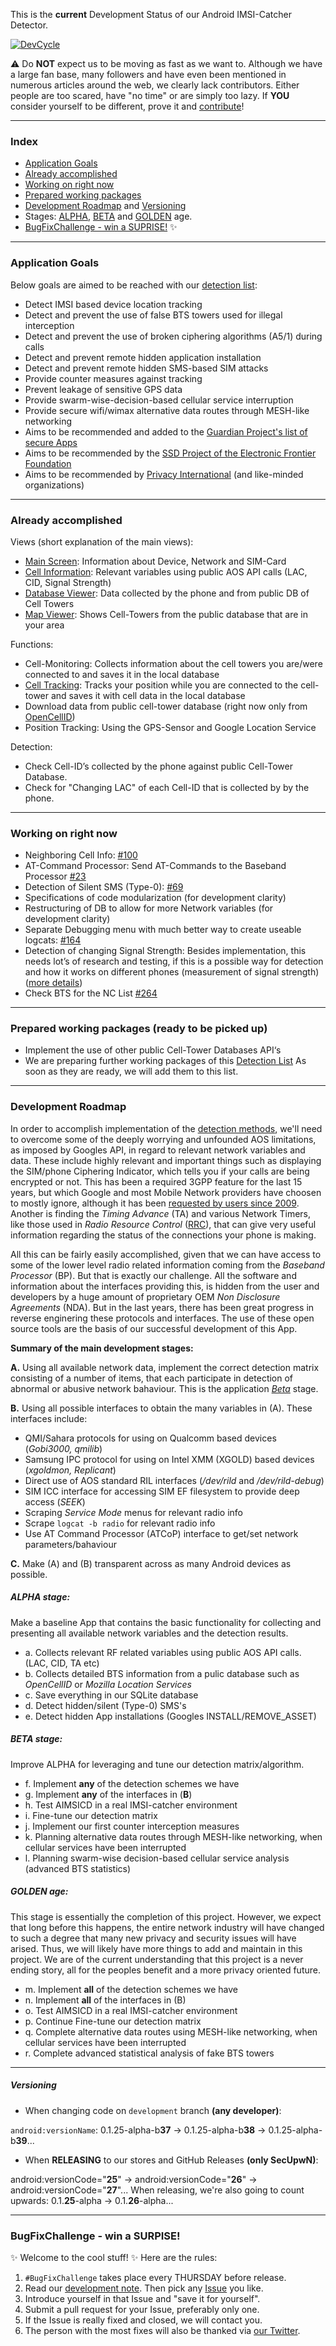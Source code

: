This is the **current** Development Status of our Android IMSI-Catcher Detector.

[![DevCycle](https://spideroak.com/share/IFEU2U2JINCA/GitHub/home/SecUpwN/SpiderOak/DOCUMENTATION/DevCycle.png)](https://github.com/SecUpwN/Android-IMSI-Catcher-Detector/wiki/Development-Status/)

:warning: Do **NOT** expect us to be moving as fast as we want to. Although we have a large fan base, many followers and have even been mentioned in numerous articles around the web, we clearly lack contributors. Either people are too scared, have "no time" or are simply too lazy. If **YOU** consider yourself to be different, prove it and [contribute](https://github.com/SecUpwN/Android-IMSI-Catcher-Detector/blob/development/CONTRIBUTING.md)!

---

### Index

* [Application Goals](https://github.com/SecUpwN/Android-IMSI-Catcher-Detector/wiki/Development-Status#application-goals)
* [Already accomplished](https://github.com/SecUpwN/Android-IMSI-Catcher-Detector/wiki/Development-Status#already-accomplished)
* [Working on right now](https://github.com/SecUpwN/Android-IMSI-Catcher-Detector/wiki/Development-Status#working-on-right-now)
* [Prepared working packages](https://github.com/SecUpwN/Android-IMSI-Catcher-Detector/wiki/Development-Status#prepared-working-packages-ready-to-be-picked-up)
* [Development Roadmap](https://github.com/SecUpwN/Android-IMSI-Catcher-Detector/wiki/Development-Status#development-roadmap) and [Versioning](https://github.com/SecUpwN/Android-IMSI-Catcher-Detector/wiki/Development-Status#versioning)
* Stages: [ALPHA](https://github.com/SecUpwN/Android-IMSI-Catcher-Detector/wiki/Development-Status#alpha-stage), [BETA](https://github.com/SecUpwN/Android-IMSI-Catcher-Detector/wiki/Development-Status#beta-stage) and [GOLDEN](https://github.com/SecUpwN/Android-IMSI-Catcher-Detector/wiki/Development-Status#golden-age) age.
* [BugFixChallenge - win a SUPRISE!](https://github.com/SecUpwN/Android-IMSI-Catcher-Detector/wiki/Development-Status#bugfixchallenge---win-a-surpise) :sparkles: 

---

### Application Goals

Below goals are aimed to be reached with our [detection list](https://github.com/SecUpwN/Android-IMSI-Catcher-Detector/issues/230):

* Detect IMSI based device location tracking
* Detect and prevent the use of false BTS towers used for illegal interception
* Detect and prevent the use of broken ciphering algorithms (A5/1) during calls
* Detect and prevent remote hidden application installation
* Detect and prevent remote hidden SMS-based SIM attacks
* Provide counter measures against tracking
* Prevent leakage of sensitive GPS data
* Provide swarm-wise-decision-based cellular service interruption
* Provide secure wifi/wimax alternative data routes through MESH-like networking
* Aims to be recommended and added to the [Guardian Project's list of secure Apps](https://guardianproject.info/apps)
* Aims to be recommended by the [SSD Project of the Electronic Frontier Foundation](https://ssd.eff.org/)
* Aims to be recommended by [Privacy International](https://www.privacyinternational.org/) (and like-minded organizations)

---

### Already accomplished
Views (short explanation of the main views):
* [Main Screen](https://github.com/SecUpwN/Android-IMSI-Catcher-Detector/wiki/Main-Screen): Information about Device, Network and SIM-Card
* [Cell Information](https://github.com/SecUpwN/Android-IMSI-Catcher-Detector/wiki/Cell-Information): Relevant variables using public AOS API calls (LAC, CID, Signal Strength)
* [Database Viewer](https://github.com/SecUpwN/Android-IMSI-Catcher-Detector/wiki/Database-Viewer): Data collected by the phone and from public DB of Cell Towers
* [Map Viewer](https://github.com/SecUpwN/Android-IMSI-Catcher-Detector/wiki/Map-Viewer): Shows Cell-Towers from the public database that are in your area

Functions:
* Cell-Monitoring: Collects information about the cell towers you are/were  connected to and saves it in the local database
* [Cell Tracking](https://github.com/SecUpwN/Android-IMSI-Catcher-Detector/wiki/Cell-Tracking): Tracks your position while you are connected to the cell-tower and saves it with cell data in the local database
* Download data from public cell-tower database (right now only from [OpenCellID](http://opencellid.org/))
* Position Tracking: Using the GPS-Sensor and Google Location Service

Detection:
* Check Cell-ID’s collected by the phone against public Cell-Tower Database.
* Check for "Changing LAC" of each Cell-ID that is collected by by the phone.  

---

### Working on right now
* Neighboring Cell Info: [#100](https://github.com/SecUpwN/Android-IMSI-Catcher-Detector/issues/100)
* AT-Command Processor:
Send AT-Commands to the Baseband Processor [#23](https://github.com/SecUpwN/Android-IMSI-Catcher-Detector/issues/23)
* Detection of Silent SMS (Type-0): [#69](https://github.com/SecUpwN/Android-IMSI-Catcher-Detector/issues/69)
* Specifications of code modularization (for development clarity)
* Restructuring of DB to allow for more Network variables (for development clarity)
* Separate Debugging menu with much better way to create useable logcats: [#164](https://github.com/SecUpwN/Android-IMSI-Catcher-Detector/issues/164)
* Detection of changing Signal Strength: Besides implementation, this needs lot’s of research and testing, if this is a possible way for detection and how it works on different phones (measurement of signal strength) ([more details](https://github.com/SecUpwN/Android-IMSI-Catcher-Detector/issues/97))
* Check BTS for the NC List [#264](https://github.com/SecUpwN/Android-IMSI-Catcher-Detector/issues/264)

---

### Prepared working packages (ready to be picked up)

* Implement the use of other public Cell-Tower Databases API‘s
* We are preparing further working packages of this [Detection List](https://github.com/SecUpwN/Android-IMSI-Catcher-Detector/issues/230) As soon as they are ready, we will add them to this list.

---

### Development Roadmap

In order to accomplish implementation of the [detection methods](https://github.com/SecUpwN/Android-IMSI-Catcher-Detector/issues/230), we'll need to overcome some of the deeply worrying and unfounded AOS limitations, as imposed by Googles API, in regard to relevant network variables and data. These include highly relevant and important things such as displaying the SIM/phone Ciphering Indicator, which tells you if your calls are being encrypted or not. This has been a required 3GPP feature for the last 15 years, but which Google and most Mobile Network providers have choosen to mostly ignore, although it has been [requested by users since 2009](https://code.google.com/p/android/issues/detail?id=5353). Another is finding the *Timing Advance* (TA) and various Network Timers, like those used in *Radio Resource Control* ([RRC](http://en.wikipedia.org/wiki/Radio_Resource_Control)), that can give very useful information regarding the status of the connections your phone is making.

All this can be fairly easily accomplished, given that we can have access to some of the lower level radio related information coming from the *Baseband Processor* (BP). But that is exactly our challenge. All the software and information about the interfaces providing this, is hidden from the user and developers by a huge amount of proprietary OEM *Non Disclosure Agreements* (NDA). But in the last years, there has been great progress in reverse enginering these protocols and interfaces. The use of these open source tools are the basis of our successful development of this App. 

**Summary of the main development stages:**

**A.** Using all available network data, implement the correct detection matrix consisting of a number of items, that each participate in detection of abnormal or abusive network bahaviour. This is the application *[Beta](https://github.com/SecUpwN/Android-IMSI-Catcher-Detector/blob/master/README.md#beta-stage)* stage. 

**B.** Using all possible interfaces to obtain the many variables in (A). These interfaces include:
 - QMI/Sahara protocols for using on Qualcomm based devices (*Gobi3000, qmilib*)
 - Samsung IPC protocol for using on Intel XMM (XGOLD) based devices (*xgoldmon, Replicant*)
 - Direct use of AOS standard RIL interfaces (*/dev/rild* and */dev/rild-debug*)
 - SIM ICC interface for accessing SIM EF filesystem to provide deep access (*SEEK*)
 - Scraping *Service Mode* menus for relevant radio info
 - Scrape `logcat -b radio` for relevant radio info 
 - Use AT Command Processor (ATCoP) interface to get/set network parameters/bahaviour

**C.** Make (A) and (B) transparent across as many Android devices as possible.

##### ALPHA stage:

Make a baseline App that contains the basic functionality for collecting and presenting all available network variables and the detection results.

* a. Collects relevant RF related variables using public AOS API calls. (LAC, CID, TA etc)
* b. Collects detailed BTS information from a pulic database such as *OpenCellID* or *Mozilla Location Services*
* c. Save everything in our SQLite database
* d. Detect hidden/silent (Type-0) SMS's
* e. Detect hidden App installations (Googles INSTALL/REMOVE_ASSET)

##### BETA stage:

Improve ALPHA for leveraging and tune our detection matrix/algorithm.
* f. Implement **any** of the detection schemes we have
* g. Implement **any** of the interfaces in (**B**) 
* h. Test AIMSICD in a real IMSI-catcher environment 
* i. Fine-tune our detection matrix
* j. Implement our first counter interception measures
* k. Planning alternative data routes through MESH-like networking, when cellular services have been interrupted
* l. Planning swarm-wise decision-based cellular service analysis (advanced BTS statistics)

##### GOLDEN age:

This stage is essentially the completion of this project. However, we expect that long before this happens, the entire network industry will have changed to such a degree that many new privacy and security issues will have arised. Thus, we will likely have more things to add and maintain in this project. We are of the current understanding that this project is a never ending story, all for the peoples benefit and a more privacy oriented future.
* m. Implement **all** of the detection schemes we have
* n. Implement **all** of the interfaces in (B) 
* o. Test AIMSICD in a real IMSI-catcher environment
* p. Continue Fine-tune our detection matrix
* q. Complete alternative data routes using MESH-like networking, when cellular services have been interrupted
* r. Complete advanced statistical analysis of fake BTS towers

---

##### Versioning

* When changing code on `development` branch **(any developer)**:

`android:versionName`: 0.1.25-alpha-b**37** -> 0.1.25-alpha-b**38** -> 0.1.25-alpha-b**39**...

* When **RELEASING** to our stores and GitHub Releases **(only SecUpwN)**:

android:versionCode="**25**" -> android:versionCode="**26**" -> android:versionCode="**27**"...
When releasing, we're also going to count upwards: 0.1.**25**-alpha -> 0.1.**26**-alpha...

---

### BugFixChallenge - win a SURPISE!

:sparkles: Welcome to the cool stuff! :sparkles: Here are the rules:

1. `#BugFixChallenge` takes place every THURSDAY before release.
2. Read our [development note](https://github.com/SecUpwN/Android-IMSI-Catcher-Detector/blob/development/CONTRIBUTING.md#developing). Then pick any [Issue](https://github.com/SecUpwN/Android-IMSI-Catcher-Detector/issues) you like.
3. Introduce yourself in that Issue and "save it for yourself".
4. Submit a pull request for your Issue, preferably only one.
5. If the Issue is really fixed and closed, we will contact you.
6. The person with the most fixes will also be thanked via [our Twitter](https://twitter.com/AIMSICD).